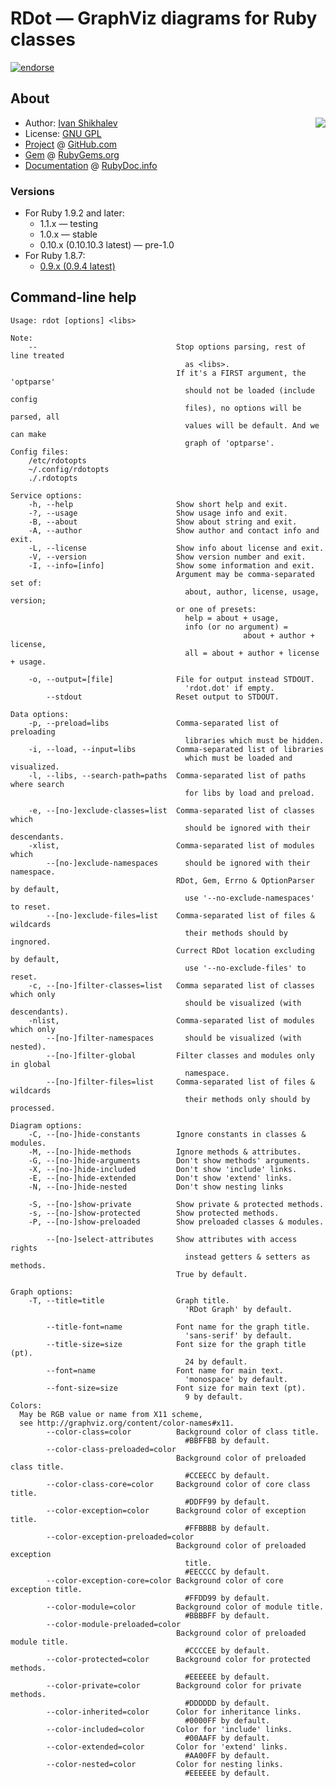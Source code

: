 # RDot — GraphViz diagrams for Ruby classes

[![endorse](https://api.coderwall.com/shikhalev/endorsecount.png)](https://coderwall.com/shikhalev)

## About

<img src="https://raw.github.com/shikhalev/rdot/master/share/img/rdot.png" align="right" />

* Author: [Ivan Shikhalev](https://github.com/shikhalev)
* License: [GNU GPL](http://www.gnu.org/copyleft/gpl.html)
* [Project](https://github.com/shikhalev/rdot) @ [GitHub.com](https://github.com/)
* [Gem](https://rubygems.org/gems/rdot) @ [RubyGems.org](https://rubygems.org)
* [Documentation](http://rubydoc.info/github/shikhalev/rdot/frames/)
@ [RubyDoc.info](http://rubydoc.info/)

### Versions

* For Ruby 1.9.2 and later:
  * 1.1.x — testing
  * 1.0.x — stable
  * 0.10.x (0.10.10.3 latest) — pre-1.0
* For Ruby 1.8.7:
  * [0.9.x (0.9.4 latest)](https://github.com/shikhalev/rdot/tree/v0.9.4)

## Command-line help
    Usage: rdot [options] <libs>

    Note:
        --                               Stop options parsing, rest of line treated
                                           as <libs>.
                                         If it's a FIRST argument, the 'optparse'
                                           should not be loaded (include config
                                           files), no options will be parsed, all
                                           values will be default. And we can make
                                           graph of 'optparse'.
    Config files:
        /etc/rdotopts
        ~/.config/rdotopts
        ./.rdotopts

    Service options:
        -h, --help                       Show short help and exit.
        -?, --usage                      Show usage info and exit.
        -B, --about                      Show about string and exit.
        -A, --author                     Show author and contact info and exit.
        -L, --license                    Show info about license and exit.
        -V, --version                    Show version number and exit.
        -I, --info=[info]                Show some information and exit.
                                         Argument may be comma-separated set of:
                                           about, author, license, usage, version;
                                         or one of presets:
                                           help = about + usage,
                                           info (or no argument) =
                                                        about + author + license,
                                           all = about + author + license + usage.

        -o, --output=[file]              File for output instead STDOUT.
                                           'rdot.dot' if empty.
            --stdout                     Reset output to STDOUT.

    Data options:
        -p, --preload=libs               Comma-separated list of preloading
                                           libraries which must be hidden.
        -i, --load, --input=libs         Comma-separated list of libraries
                                           which must be loaded and visualized.
        -l, --libs, --search-path=paths  Comma-separated list of paths where search
                                           for libs by load and preload.

        -e, --[no-]exclude-classes=list  Comma-separated list of classes which
                                           should be ignored with their descendants.
        -xlist,                          Comma-separated list of modules which
            --[no-]exclude-namespaces      should be ignored with their namespace.
                                         RDot, Gem, Errno & OptionParser by default,
                                           use '--no-exclude-namespaces' to reset.
            --[no-]exclude-files=list    Comma-separated list of files & wildcards
                                           their methods should by ingnored.
                                         Currect RDot location excluding by default,
                                           use '--no-exclude-files' to reset.
        -c, --[no-]filter-classes=list   Comma separated list of classes which only
                                           should be visualized (with descendants).
        -nlist,                          Comma-separated list of modules which only
            --[no-]filter-namespaces       should be visualized (with nested).
            --[no-]filter-global         Filter classes and modules only in global
                                           namespace.
            --[no-]filter-files=list     Comma-separated list of files & wildcards
                                           their methods only should by processed.

    Diagram options:
        -C, --[no-]hide-constants        Ignore constants in classes & modules.
        -M, --[no-]hide-methods          Ignore methods & attributes.
        -G, --[no-]hide-arguments        Don't show methods' arguments.
        -X, --[no-]hide-included         Don't show 'include' links.
        -E, --[no-]hide-extended         Don't show 'extend' links.
        -N, --[no-]hide-nested           Don't show nesting links

        -S, --[no-]show-private          Show private & protected methods.
        -s, --[no-]show-protected        Show protected methods.
        -P, --[no-]show-preloaded        Show preloaded classes & modules.

            --[no-]select-attributes     Show attributes with access rights
                                           instead getters & setters as methods.
                                         True by default.

    Graph options:
        -T, --title=title                Graph title.
                                           'RDot Graph' by default.

            --title-font=name            Font name for the graph title.
                                           'sans-serif' by default.
            --title-size=size            Font size for the graph title (pt).
                                           24 by default.
            --font=name                  Font name for main text.
                                           'monospace' by default.
            --font-size=size             Font size for main text (pt).
                                           9 by default.
    Colors:
      May be RGB value or name from X11 scheme,
      see http://graphviz.org/content/color-names#x11.
            --color-class=color          Background color of class title.
                                           #BBFFBB by default.
            --color-class-preloaded=color
                                         Background color of preloaded class title.
                                           #CCEECC by default.
            --color-class-core=color     Background color of core class title.
                                           #DDFF99 by default.
            --color-exception=color      Background color of exception title.
                                           #FFBBBB by default.
            --color-exception-preloaded=color
                                         Background color of preloaded exception
                                           title.
                                           #EECCCC by default.
            --color-exception-core=color Background color of core exception title.
                                           #FFDD99 by default.
            --color-module=color         Background color of module title.
                                           #BBBBFF by default.
            --color-module-preloaded=color
                                         Background color of preloaded module title.
                                           #CCCCEE by default.
            --color-protected=color      Background color for protected methods.
                                           #EEEEEE by default.
            --color-private=color        Background color for private methods.
                                           #DDDDDD by default.
            --color-inherited=color      Color for inheritance links.
                                           #0000FF by default.
            --color-included=color       Color for 'include' links.
                                           #00AAFF by default.
            --color-extended=color       Color for 'extend' links.
                                           #AA00FF by default.
            --color-nested=color         Color for nesting links.
                                           #EEEEEE by default.

